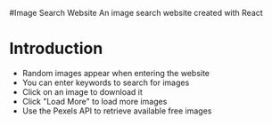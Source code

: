 #Image Search Website
An image search website created with React

# Introduction
- Random images appear when entering the website
- You can enter keywords to search for images
- Click on an image to download it
- Click "Load More" to load more images
- Use the Pexels API to retrieve available free images

